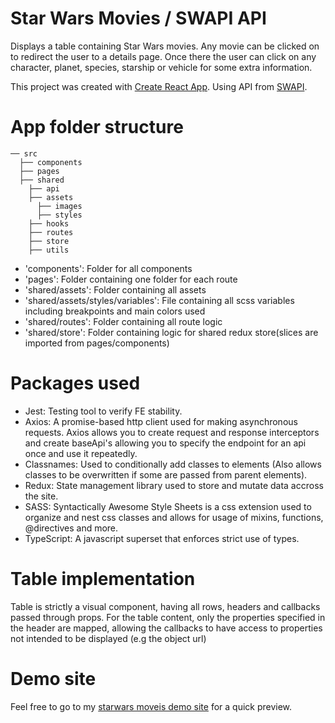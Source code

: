 # Star Wars Movies / SWAPI API

Displays a table containing Star Wars movies. Any movie can be clicked on to redirect the user to a details page. Once there the user can click on any character, planet, species, starship or vehicle for some extra information.

This project was created with [Create React App](https://github.com/facebook/create-react-app).
Using API from [SWAPI](https://swapi-node.now.sh).

# App folder structure

```
── src
  ├── components
  ├── pages
  ├── shared
    ├── api
    ├── assets
      ├── images
      ├── styles
    ├── hooks
    ├── routes
    ├── store
    ├── utils
```

- 'components': Folder for all components
- 'pages': Folder containing one folder for each route
- 'shared/assets': Folder containing all assets
- 'shared/assets/styles/variables': File containing all scss variables including breakpoints and main colors used
- 'shared/routes': Folder containing all route logic
- 'shared/store': Folder containing logic for shared redux store(slices are imported from pages/components)

# Packages used

- Jest: Testing tool to verify FE stability.
- Axios: A promise-based http client used for making asynchronous requests. Axios allows you to create request and response interceptors and create baseApi's allowing you to specify the endpoint for an api once and use it repeatedly.
- Classnames: Used to conditionally add classes to elements (Also allows classes to be overwritten if some are passed from parent elements).
- Redux: State management library used to store and mutate data accross the site.
- SASS: Syntactically Awesome Style Sheets is a css extension used to organize and nest css classes and allows for usage of mixins, functions, @directives and more.
- TypeScript: A javascript superset that enforces strict use of types.

# Table implementation

Table is strictly a visual component, having all rows, headers and callbacks passed through props.
For the table content, only the properties specified in the header are mapped, allowing the callbacks to have access to properties not intended to be displayed (e.g the object url)

# Demo site

Feel free to go to my [starwars moveis demo site](https://starwars-movies-seven.vercel.app/film-details) for a quick preview.

